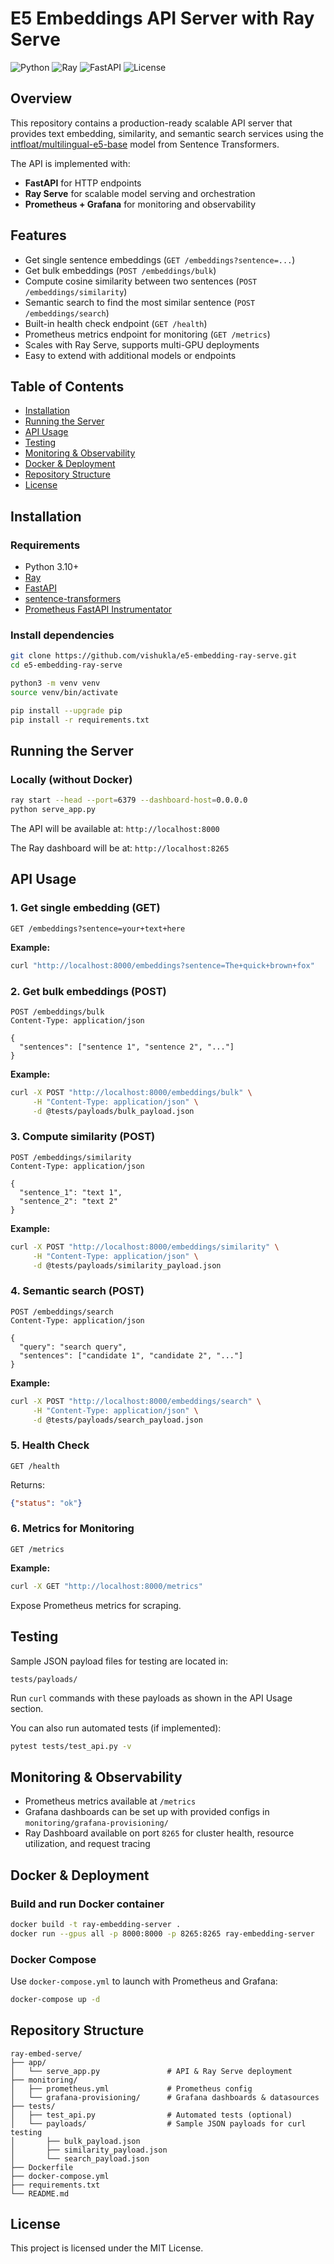 # E5 Embeddings API Server with Ray Serve

![Python](https://img.shields.io/badge/python-3.10-blue)
![Ray](https://img.shields.io/badge/ray-2.x-orange)
![FastAPI](https://img.shields.io/badge/fastapi-0.95-green)
![License](https://img.shields.io/badge/license-MIT-lightgrey)


## Overview

This repository contains a production-ready scalable API server that provides text embedding, similarity, and semantic search services using the [intfloat/multilingual-e5-base](https://huggingface.co/intfloat/multilingual-e5-base) model from Sentence Transformers.

The API is implemented with:

* **FastAPI** for HTTP endpoints
* **Ray Serve** for scalable model serving and orchestration
* **Prometheus + Grafana** for monitoring and observability


## Features

* Get single sentence embeddings (`GET /embeddings?sentence=...`)
* Get bulk embeddings (`POST /embeddings/bulk`)
* Compute cosine similarity between two sentences (`POST /embeddings/similarity`)
* Semantic search to find the most similar sentence (`POST /embeddings/search`)
* Built-in health check endpoint (`GET /health`)
* Prometheus metrics endpoint for monitoring (`GET /metrics`)
* Scales with Ray Serve, supports multi-GPU deployments
* Easy to extend with additional models or endpoints


## Table of Contents

* [Installation](#installation)
* [Running the Server](#running-the-server)
* [API Usage](#api-usage)
* [Testing](#testing)
* [Monitoring & Observability](#monitoring--observability)
* [Docker & Deployment](#docker--deployment)
* [Repository Structure](#repository-structure)
* [License](#license)


## Installation

### Requirements

* Python 3.10+
* [Ray](https://docs.ray.io/en/latest/)
* [FastAPI](https://fastapi.tiangolo.com/)
* [sentence-transformers](https://www.sbert.net/)
* [Prometheus FastAPI Instrumentator](https://github.com/trallnag/prometheus-fastapi-instrumentator)

### Install dependencies

```bash
git clone https://github.com/vishukla/e5-embedding-ray-serve.git
cd e5-embedding-ray-serve

python3 -m venv venv
source venv/bin/activate

pip install --upgrade pip
pip install -r requirements.txt
```

## Running the Server

### Locally (without Docker)

```bash
ray start --head --port=6379 --dashboard-host=0.0.0.0
python serve_app.py
```

The API will be available at:
`http://localhost:8000`

The Ray dashboard will be at:
`http://localhost:8265`


## API Usage

### 1. Get single embedding (GET)

```
GET /embeddings?sentence=your+text+here
```

**Example:**

```bash
curl "http://localhost:8000/embeddings?sentence=The+quick+brown+fox"
```

### 2. Get bulk embeddings (POST)

```
POST /embeddings/bulk
Content-Type: application/json

{
  "sentences": ["sentence 1", "sentence 2", "..."]
}
```

**Example:**

```bash
curl -X POST "http://localhost:8000/embeddings/bulk" \
     -H "Content-Type: application/json" \
     -d @tests/payloads/bulk_payload.json
```


### 3. Compute similarity (POST)

```
POST /embeddings/similarity
Content-Type: application/json

{
  "sentence_1": "text 1",
  "sentence_2": "text 2"
}
```

**Example:**

```bash
curl -X POST "http://localhost:8000/embeddings/similarity" \
     -H "Content-Type: application/json" \
     -d @tests/payloads/similarity_payload.json
```


### 4. Semantic search (POST)

```
POST /embeddings/search
Content-Type: application/json

{
  "query": "search query",
  "sentences": ["candidate 1", "candidate 2", "..."]
}
```

**Example:**

```bash
curl -X POST "http://localhost:8000/embeddings/search" \
     -H "Content-Type: application/json" \
     -d @tests/payloads/search_payload.json
```


### 5. Health Check

```
GET /health
```

Returns:

```json
{"status": "ok"}
```


### 6. Metrics for Monitoring

```
GET /metrics
```

**Example:**

```bash
curl -X GET "http://localhost:8000/metrics"
```

Expose Prometheus metrics for scraping.


## Testing

Sample JSON payload files for testing are located in:

```
tests/payloads/
```

Run `curl` commands with these payloads as shown in the API Usage section.

You can also run automated tests (if implemented):

```bash
pytest tests/test_api.py -v
```


## Monitoring & Observability

* Prometheus metrics available at `/metrics`
* Grafana dashboards can be set up with provided configs in `monitoring/grafana-provisioning/`
* Ray Dashboard available on port `8265` for cluster health, resource utilization, and request tracing


## Docker & Deployment

### Build and run Docker container

```bash
docker build -t ray-embedding-server .
docker run --gpus all -p 8000:8000 -p 8265:8265 ray-embedding-server
```

### Docker Compose

Use `docker-compose.yml` to launch with Prometheus and Grafana:

```bash
docker-compose up -d
```


## Repository Structure

```
ray-embed-serve/
├── app/
│   └── serve_app.py               # API & Ray Serve deployment
├── monitoring/
│   ├── prometheus.yml             # Prometheus config
│   └── grafana-provisioning/      # Grafana dashboards & datasources
├── tests/
│   ├── test_api.py                # Automated tests (optional)
│   └── payloads/                  # Sample JSON payloads for curl testing
│       ├── bulk_payload.json
│       ├── similarity_payload.json
│       └── search_payload.json
├── Dockerfile
├── docker-compose.yml
├── requirements.txt
└── README.md
```


## License

This project is licensed under the MIT License.
